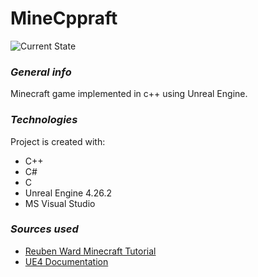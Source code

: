 # MineCppraft

![Current State](https://raw.githubusercontent.com/xrvth/MineCppraft/main/ImagesSource/Gifs/210510_v1.gif)

### _**General info**_
Minecraft game implemented in c++ using Unreal Engine.
	
### _**Technologies**_
Project is created with:
* C++
* C#
* C
* Unreal Engine 4.26.2
* MS Visual Studio

### _**Sources used**_
* [Reuben Ward Minecraft Tutorial](https://www.youtube.com/channel/UCpsN2TfWGmun4peN2IPgcKg)
* [UE4 Documentation](https://docs.unrealengine.com/en-US/index.html)
